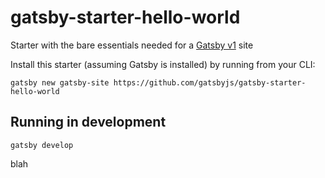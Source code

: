 # gatsby-starter-hello-world
Starter with the bare essentials needed for a [Gatsby v1](https://www.gatsbyjs.org/) site

Install this starter (assuming Gatsby is installed) by running from your CLI:
```
gatsby new gatsby-site https://github.com/gatsbyjs/gatsby-starter-hello-world
```

## Running in development
`gatsby develop`

blah
